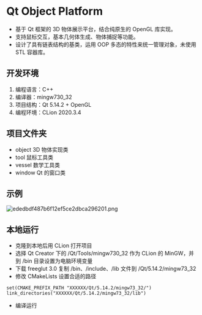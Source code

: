 Qt Object Platform
==== 
- 基于 Qt 框架的 3D 物体展示平台，结合纯原生的 OpenGL 库实现。
- 支持鼠标交互，基本几何体生成、物体捕捉等功能。
- 设计了具有链表结构的基类，运用 OOP 多态的特性来统一管理对象，未使用 STL 容器库。
## 开发环境
1. 编程语言：C++
2. 编译器：mingw730_32
3. 项目结构：Qt 5.14.2 + OpenGL
4. 编程环境：CLion 2020.3.4
## 项目文件夹
- object  3D 物体实现类
- tool 鼠标工具类
- vessel 数学工具类
- window Qt 的窗口类
## 示例
![ededbdf487b6f12ef5ce2dbca296201.png](https://s2.loli.net/2022/09/13/qCYRDJaXjIsw8h2.png)
## 本地运行
- 克隆到本地后用 CLion 打开项目
- 选择 Qt Creator 下的 /Qt/Tools/mingw730_32 作为 CLion 的 MinGW，并到 /bin 目录设置为电脑环境变量
- 下载 freeglut 3.0 复制 /bin、/include、/lib 文件到 /Qt/5.14.2/mingw73_32 
- 修改 CMakeLists 设置合适的路径
~~~
set(CMAKE_PREFIX_PATH "XXXXXX/Qt/5.14.2/mingw73_32/")
link_directories("XXXXXX/Qt/5.14.2/mingw73_32/lib")
~~~
- 编译运行

